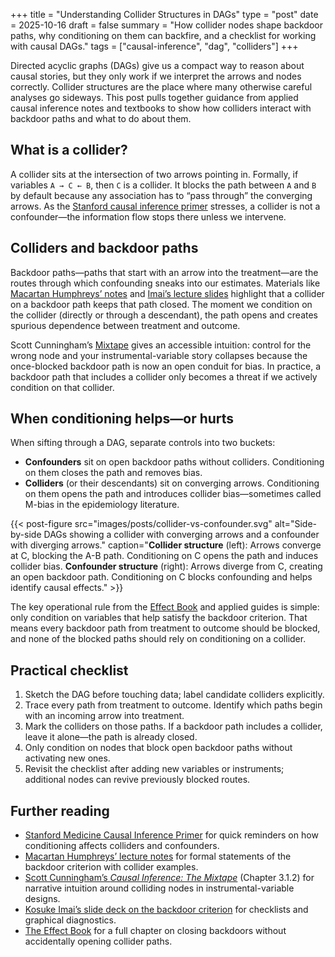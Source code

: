 +++
title = "Understanding Collider Structures in DAGs"
type = "post"
date = 2025-10-16
draft = false
summary = "How collider nodes shape backdoor paths, why conditioning on them can backfire, and a checklist for working with causal DAGs."
tags = ["causal-inference", "dag", "colliders"]
+++

Directed acyclic graphs (DAGs) give us a compact way to reason about causal stories, but they only work if we interpret the arrows and nodes correctly. Collider structures are the place where many otherwise careful analyses go sideways. This post pulls together guidance from applied causal inference notes and textbooks to show how colliders interact with backdoor paths and what to do about them.

## What is a collider?

A collider sits at the intersection of two arrows pointing in. Formally, if variables `A → C ← B`, then `C` is a collider. It blocks the path between `A` and `B` by default because any association has to “pass through” the converging arrows. As the [Stanford causal inference primer](https://med.stanford.edu) stresses, a collider is not a confounder—the information flow stops there unless we intervene.

## Colliders and backdoor paths

Backdoor paths—paths that start with an arrow into the treatment—are the routes through which confounding sneaks into our estimates. Materials like [Macartan Humphreys’ notes](https://macartan.github.io) and [Imai’s lecture slides](https://imai.fas.harvard.edu) highlight that a collider on a backdoor path keeps that path closed. The moment we condition on the collider (directly or through a descendant), the path opens and creates spurious dependence between treatment and outcome.

Scott Cunningham’s [Mixtape](https://mixtape.scunning.com) gives an accessible intuition: control for the wrong node and your instrumental-variable story collapses because the once-blocked backdoor path is now an open conduit for bias. In practice, a backdoor path that includes a collider only becomes a threat if we actively condition on that collider.

## When conditioning helps—or hurts

When sifting through a DAG, separate controls into two buckets:

- **Confounders** sit on open backdoor paths without colliders. Conditioning on them closes the path and removes bias.
- **Colliders** (or their descendants) sit on converging arrows. Conditioning on them opens the path and introduces collider bias—sometimes called M-bias in the epidemiology literature.

{{< post-figure src="images/posts/collider-vs-confounder.svg" alt="Side-by-side DAGs showing a collider with converging arrows and a confounder with diverging arrows." caption="**Collider structure** (left): Arrows converge at C, blocking the A-B path. Conditioning on C opens the path and induces collider bias. **Confounder structure** (right): Arrows diverge from C, creating an open backdoor path. Conditioning on C blocks confounding and helps identify causal effects." >}}

The key operational rule from the [Effect Book](https://theeffectbook.net) and applied guides is simple: only condition on variables that help satisfy the backdoor criterion. That means every backdoor path from treatment to outcome should be blocked, and none of the blocked paths should rely on conditioning on a collider.

## Practical checklist

1. Sketch the DAG before touching data; label candidate colliders explicitly.
2. Trace every path from treatment to outcome. Identify which paths begin with an incoming arrow into treatment.
3. Mark the colliders on those paths. If a backdoor path includes a collider, leave it alone—the path is already closed.
4. Only condition on nodes that block open backdoor paths without activating new ones.
5. Revisit the checklist after adding new variables or instruments; additional nodes can revive previously blocked routes.

## Further reading

- [Stanford Medicine Causal Inference Primer](https://med.stanford.edu) for quick reminders on how conditioning affects colliders and confounders.
- [Macartan Humphreys’ lecture notes](https://macartan.github.io) for formal statements of the backdoor criterion with collider examples.
- [Scott Cunningham’s *Causal Inference: The Mixtape*](https://mixtape.scunning.com) (Chapter 3.1.2) for narrative intuition around colliding nodes in instrumental-variable designs.
- [Kosuke Imai’s slide deck on the backdoor criterion](https://imai.fas.harvard.edu) for checklists and graphical diagnostics.
- [The Effect Book](https://theeffectbook.net) for a full chapter on closing backdoors without accidentally opening collider paths.
